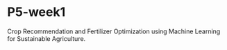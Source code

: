 # P5-week1
Crop Recommendation and Fertilizer Optimization using Machine Learning for Sustainable Agriculture.
